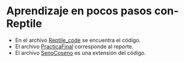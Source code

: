 # Aprendizaje en pocos pasos con-Reptile

- En el archivo [Reptile_code](https://github.com/ElyVV/Aprendizaje-en-pocos-pasos-con-Reptile/blob/main/Reptile_code.ipynb) se encuentra el código. 
- El archivo [PracticaFinal](https://github.com/ElyVV/Aprendizaje-en-pocos-pasos-con-Reptile/blob/main/PracticaFinal.pdf) corresponde al reporte. 
- El archivo [SenoCoseno]() es una extensión del código.
